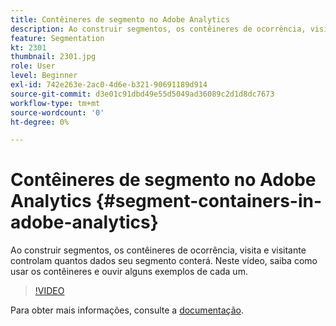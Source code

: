 ```yaml
---
title: Contêineres de segmento no Adobe Analytics
description: Ao construir segmentos, os contêineres de ocorrência, visita e visitante controlam quantos dados seu segmento conterá. Neste vídeo, saiba como usar os contêineres e ouvir alguns exemplos de cada um.
feature: Segmentation
kt: 2301
thumbnail: 2301.jpg
role: User
level: Beginner
exl-id: 742e263e-2ac0-4d6e-b321-90691189d914
source-git-commit: d3e01c91dbd49e55d5049ad36089c2d1d8dc7673
workflow-type: tm+mt
source-wordcount: '0'
ht-degree: 0%

---
```


# Contêineres de segmento no Adobe Analytics {#segment-containers-in-adobe-analytics}

Ao construir segmentos, os contêineres de ocorrência, visita e visitante controlam quantos dados seu segmento conterá. Neste vídeo, saiba como usar os contêineres e ouvir alguns exemplos de cada um.

>[!VIDEO](https://video.tv.adobe.com/v/25401/?quality=12)

Para obter mais informações, consulte a [documentação](https://experienceleague.adobe.com/docs/analytics/components/segmentation/seg-overview.html?lang=en).
